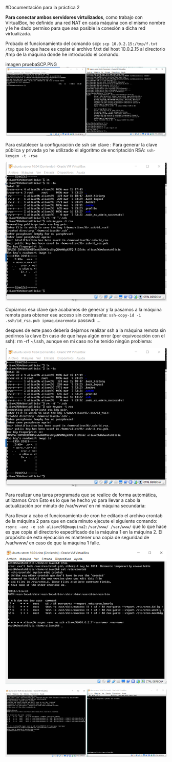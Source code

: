 
#Documentación para la práctica 2  

**Para conectar ambos servidores virtulizados**, como trabajo con VirtualBox, he definido una red NAT en cada máquina con el mismo nombre y le he dado permiso para que sea posible la conexión a dicha red virtualizada.

Probado el funcionamiento del comando scp: 
`scp 10.0.2.15:/tmp/f.txt /tmp`
que lo que hace es copiar el archivo f.txt del host 10.0.2.15 al directorio /tmp de la
máquina donde he introducido el comando.

imagen pruebaSCP.PNG 
![captura 1](https://github.com/aliavc96/SWAP/blob/master/practicas/practica2/pruebascp.PNG)

Para establecer la configuración de ssh sin clave :
Para generar la clave pública y privada yo he utilizado el algoritmo de encriptación RSA:
`ssh-keygen -t -rsa`

![captura 2](https://github.com/aliavc96/SWAP/blob/master/practicas/practica2/genclavePubyPriv.PNG)

Copiamos esa clave que acabamos de generar y la pasamos a la máquina remota para obtener ese acceso sin contraseña:
`ssh-copy-id -i .ssh/id_rsa.pub ipmaquinaremota`
passwd: ...

despues de este paso debería dejarnos realizar ssh a la máquina remota sin pedirnos la
clave
En caso de que haya algún error (por equivocación con el ssh): rm -rf ~/.ssh, aunque
en mi caso no he tenido ningún problema:

![captura 3](https://github.com/aliavc96/SWAP/blob/master/practicas/practica2/genclavePubyPriv.PNG)


Para realizar una tarea programada que se realice de forma automática, utilizamos Cron
Esto es lo que he hecho yo para llevar a cabo la actualización por minuto de /var/www/
en mi máquina secundaria:


Para llevar a cabo el funcionamiento de cron he editado el archivo crontab de la máquina 2 para que en cada minuto ejecute el siguiente comando: 
`rsync -avz -e ssh aliavc96@maquina2:/var/www/ /var/www/`
que lo que hace es que copia el directorio especificado de la máquina 1 en la máquina 2. El propósito de esta ejecución es mantener una copia de seguridad de /var/www/ en 
caso de que la máquina 1 falle.

![captura 4](https://github.com/aliavc96/SWAP/blob/master/practicas/practica2/cron.PNG)

![captura 4](https://github.com/aliavc96/SWAP/blob/master/practicas/practica2/cronFuncionando.PNG)



